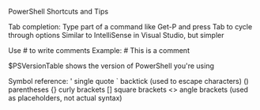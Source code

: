 PowerShell Shortcuts and Tips

Tab completion: Type part of a command like Get-P and press Tab to cycle through options
Similar to IntelliSense in Visual Studio, but simpler

Use # to write comments
Example: # This is a comment

\$PSVersionTable shows the version of PowerShell you're using

Symbol reference:
'  single quote
\`  backtick (used to escape characters)
() parentheses
{} curly brackets
\[] square brackets
<> angle brackets (used as placeholders, not actual syntax)

